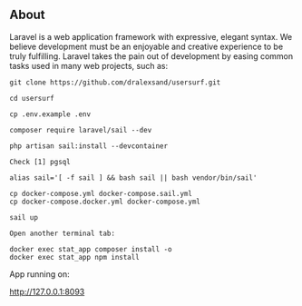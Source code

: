 
## About

Laravel is a web application framework with expressive, elegant syntax. We believe development must be an enjoyable and creative experience to be truly fulfilling. Laravel takes the pain out of development by easing common tasks used in many web projects, such as:

```
git clone https://github.com/dralexsand/usersurf.git

cd usersurf 

cp .env.example .env

composer require laravel/sail --dev

php artisan sail:install --devcontainer

Check [1] pgsql

alias sail='[ -f sail ] && bash sail || bash vendor/bin/sail'

cp docker-compose.yml docker-compose.sail.yml
cp docker-compose.docker.yml docker-compose.yml

sail up

Open another terminal tab: 

docker exec stat_app composer install -o
docker exec stat_app npm install

```

App running on:

http://127.0.0.1:8093
